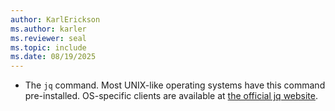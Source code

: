 ```yaml
---
author: KarlErickson
ms.author: karler
ms.reviewer: seal
ms.topic: include
ms.date: 08/19/2025
---
```


- The `jq` command. Most UNIX-like operating systems have this command pre-installed. OS-specific clients are available at [the official jq website](https://stedolan.github.io/jq/).
